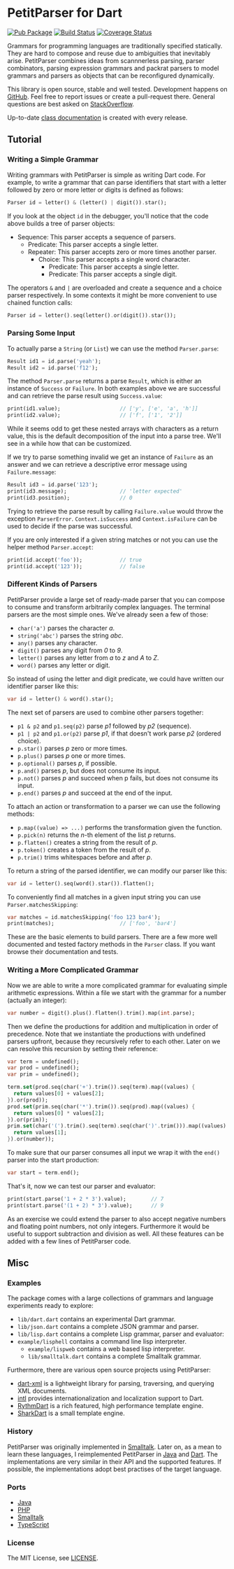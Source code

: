 PetitParser for Dart
====================

[![Pub Package](https://img.shields.io/pub/v/petitparser.svg)](https://pub.dartlang.org/packages/petitparser)
[![Build Status](https://travis-ci.org/petitparser/dart-petitparser.svg)](https://travis-ci.org/petitparser/dart-petitparser)
[![Coverage Status](https://coveralls.io/repos/petitparser/dart-petitparser/badge.svg)](https://coveralls.io/r/petitparser/dart-petitparser)

Grammars for programming languages are traditionally specified statically. They are hard to compose and reuse due to ambiguities that inevitably arise. PetitParser combines ideas from scannnerless parsing, parser combinators, parsing expression grammars and packrat parsers to model grammars and parsers as objects that can be reconfigured dynamically.

This library is open source, stable and well tested. Development happens on [GitHub](https://github.com/petitparser/dart-petitparser). Feel free to report issues or create a pull-request there. General questions are best asked on [StackOverflow](http://stackoverflow.com/questions/tagged/petitparser+dart).

Up-to-date [class documentation](http://www.dartdocs.org/documentation/petitparser/latest/index.html) is created with every release.


Tutorial
--------

### Writing a Simple Grammar

Writing grammars with PetitParser is simple as writing Dart code. For example, to write a grammar that can parse identifiers that start with a letter followed by zero or more letter or digits is defined as follows:

```dart
Parser id = letter() & (letter() | digit()).star();
```

If you look at the object `id` in the debugger, you'll notice that the code above builds a tree of parser objects:

- Sequence: This parser accepts a sequence of parsers.
  - Predicate: This parser accepts a single letter.
  - Repeater: This parser accepts zero or more times another parser.
    - Choice: This parser accepts a single word character.
      - Predicate: This parser accepts a single letter.
      - Predicate: This parser accepts a single digit.

The operators `&` and `|` are overloaded and create a sequence and a choice parser respectively. In some contexts it might be more convenient to use chained function calls:

```dart
Parser id = letter().seq(letter().or(digit()).star());
```

### Parsing Some Input

To actually parse a `String` (or `List`) we can use the method `Parser.parse`:

```dart
Result id1 = id.parse('yeah');
Result id2 = id.parse('f12');
```

The method `Parser.parse` returns a parse `Result`, which is either an instance of `Success` or `Failure`. In both examples above we are successful and can retrieve the parse result using `Success.value`:

```dart
print(id1.value);                   // ['y', ['e', 'a', 'h']]
print(id2.value);                   // ['f', ['1', '2']]
```

While it seems odd to get these nested arrays with characters as a return value, this is the default decomposition of the input into a parse tree. We'll see in a while how that can be customized.

If we try to parse something invalid we get an instance of `Failure` as an answer and we can retrieve a descriptive error message using `Failure.message`:

```dart
Result id3 = id.parse('123');
print(id3.message);                 // 'letter expected'
print(id3.position);                // 0
```

Trying to retrieve the parse result by calling `Failure.value` would throw the exception `ParserError`. `Context.isSuccess` and `Context.isFailure` can be used to decide if the parse was successful.

If you are only interested if a given string matches or not you can use the helper method `Parser.accept`:

```dart
print(id.accept('foo'));            // true
print(id.accept('123'));            // false
```

### Different Kinds of Parsers

PetitParser provide a large set of ready-made parser that you can compose to consume and transform arbitrarily complex languages. The terminal parsers are the most simple ones. We've already seen a few of those:

- `char('a')` parses the character *a*.
- `string('abc')` parses the string *abc*.
- `any()` parses any character.
- `digit()` parses any digit from *0* to *9*.
- `letter()` parses any letter from *a* to *z* and *A* to *Z*.
- `word()` parses any letter or digit.

So instead of using the letter and digit predicate, we could have written our identifier parser like this:

```dart
var id = letter() & word().star();
```

The next set of parsers are used to combine other parsers together:

- `p1 & p2` and `p1.seq(p2)` parse *p1* followed by *p2* (sequence).
- `p1 | p2` and `p1.or(p2)` parse *p1*, if that doesn't work parse *p2* (ordered choice).
- `p.star()` parses *p* zero or more times.
- `p.plus()` parses *p* one or more times.
- `p.optional()` parses *p*, if possible.
- `p.and()` parses *p*, but does not consume its input.
- `p.not()` parses *p* and succeed when p fails, but does not consume its input.
- `p.end()` parses *p* and succeed at the end of the input.

To attach an action or transformation to a parser we can use the following methods:

- `p.map((value) => ...)` performs the transformation given the function.
- `p.pick(n)` returns the *n*-th element of the list *p* returns.
- `p.flatten()` creates a string from the result of *p*.
- `p.token()` creates a token from the result of *p*.
- `p.trim()` trims whitespaces before and after *p*.

To return a string of the parsed identifier, we can modify our parser like this:

```dart
var id = letter().seq(word().star()).flatten();
```

To conveniently find all matches in a given input string you can use `Parser.matchesSkipping`:

```dart
var matches = id.matchesSkipping('foo 123 bar4');
print(matches);                     // ['foo', 'bar4']
```

These are the basic elements to build parsers. There are a few more well documented and tested factory methods in the `Parser` class. If you want browse their documentation and tests.

### Writing a More Complicated Grammar

Now we are able to write a more complicated grammar for evaluating simple
arithmetic expressions. Within a file we start with the grammar for a
number (actually an integer):

```dart
var number = digit().plus().flatten().trim().map(int.parse);
```

Then we define the productions for addition and multiplication in order of precedence. Note that we instantiate the productions with undefined parsers upfront, because they recursively refer to each other. Later on we can resolve this recursion by setting their reference:

```dart
var term = undefined();
var prod = undefined();
var prim = undefined();

term.set(prod.seq(char('+').trim()).seq(term).map((values) {
  return values[0] + values[2];
}).or(prod));
prod.set(prim.seq(char('*').trim()).seq(prod).map((values) {
  return values[0] * values[2];
}).or(prim));
prim.set(char('(').trim().seq(term).seq(char(')'.trim())).map((values) {
  return values[1];
}).or(number));
```

To make sure that our parser consumes all input we wrap it with the `end()` parser into the start production:

```dart
var start = term.end();
```

That's it, now we can test our parser and evaluator:

```dart
print(start.parse('1 + 2 * 3').value);        // 7
print(start.parse('(1 + 2) * 3').value);      // 9
```

As an exercise we could extend the parser to also accept negative numbers and floating point numbers, not only integers. Furthermore it would be useful to support subtraction and division as well. All these features can be added with a few lines of PetitParser code.


Misc
----

### Examples

The package comes with a large collections of grammars and language experiments ready to explore:

- `lib/dart.dart` contains an experimental Dart grammar.
- `lib/json.dart` contains a complete JSON grammar and parser.
- `lib/lisp.dart` contains a complete Lisp grammar, parser and evaluator:
- `example/lisphell` contains a command line lisp interpreter.
  - `example/lispweb` contains a web based lisp interpreter.
  - `lib/smalltalk.dart` contains a complete Smalltalk grammar.

Furthermore, there are various open source projects using PetitParser:

- [dart-xml](https://github.com/renggli/dart-xml) is a lightweight library for parsing, traversing, and querying XML documents.
- [intl](https://github.com/dart-lang/intl) provides internationalization and localization support to Dart.
- [RythmDart](https://github.com/freewind/RythmDart) is a rich featured, high performance template engine.
- [SharkDart](https://github.com/freewind/SharkDart) is a small template engine.

### History

PetitParser was originally implemented in [Smalltalk](http://scg.unibe.ch/research/helvetia/petitparser). Later on, as a mean to learn these languages, I reimplemented PetitParser in [Java](https://github.com/petitparser/java-petitparser) and [Dart](https://github.com/petitparser/dart-petitparser). The implementations are very similar in their API and the supported features. If possible, the implementations adopt best practises of the target language.

### Ports

- [Java](https://github.com/petitparser/java-petitparser)
- [PHP](https://github.com/mindplay-dk/petitparserphp)
- [Smalltalk](http://scg.unibe.ch/research/helvetia/petitparser)
- [TypeScript](https://github.com/mindplay-dk/petitparser-ts)

### License

The MIT License, see [LICENSE](https://raw.githubusercontent.com/petitparser/dart-petitparser/master/LICENSE).